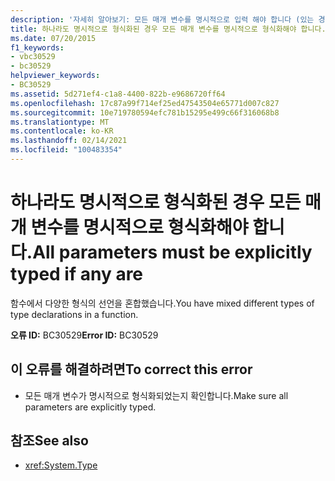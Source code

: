 ```yaml
---
description: '자세히 알아보기: 모든 매개 변수를 명시적으로 입력 해야 합니다 (있는 경우).'
title: 하나라도 명시적으로 형식화된 경우 모든 매개 변수를 명시적으로 형식화해야 합니다.
ms.date: 07/20/2015
f1_keywords:
- vbc30529
- bc30529
helpviewer_keywords:
- BC30529
ms.assetid: 5d271ef4-c1a8-4400-822b-e9686720ff64
ms.openlocfilehash: 17c87a99f714ef25ed47543504e65771d007c827
ms.sourcegitcommit: 10e719780594efc781b15295e499c66f316068b8
ms.translationtype: MT
ms.contentlocale: ko-KR
ms.lasthandoff: 02/14/2021
ms.locfileid: "100483354"
---
```

# <a name="all-parameters-must-be-explicitly-typed-if-any-are"></a><span data-ttu-id="d06ba-103">하나라도 명시적으로 형식화된 경우 모든 매개 변수를 명시적으로 형식화해야 합니다.</span><span class="sxs-lookup"><span data-stu-id="d06ba-103">All parameters must be explicitly typed if any are</span></span>

<span data-ttu-id="d06ba-104">함수에서 다양한 형식의 선언을 혼합했습니다.</span><span class="sxs-lookup"><span data-stu-id="d06ba-104">You have mixed different types of type declarations in a function.</span></span>  
  
 <span data-ttu-id="d06ba-105">**오류 ID:** BC30529</span><span class="sxs-lookup"><span data-stu-id="d06ba-105">**Error ID:** BC30529</span></span>  
  
## <a name="to-correct-this-error"></a><span data-ttu-id="d06ba-106">이 오류를 해결하려면</span><span class="sxs-lookup"><span data-stu-id="d06ba-106">To correct this error</span></span>  
  
- <span data-ttu-id="d06ba-107">모든 매개 변수가 명시적으로 형식화되었는지 확인합니다.</span><span class="sxs-lookup"><span data-stu-id="d06ba-107">Make sure all parameters are explicitly typed.</span></span>  
  
## <a name="see-also"></a><span data-ttu-id="d06ba-108">참조</span><span class="sxs-lookup"><span data-stu-id="d06ba-108">See also</span></span>

- <xref:System.Type>
